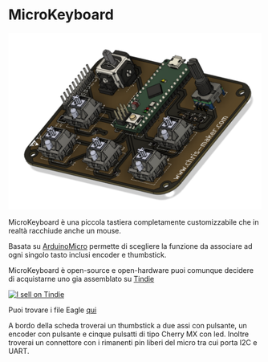 # MicroKeyboard


![This is an image](https://github.com/ChristianIannella/MicroKeyboard/blob/main/media/Screenshot%202023-01-04%20alle%2020.52.09.png)

MicroKeyboard è una piccola tastiera completamente customizzabile che in realtà racchiude anche un mouse.

Basata su [ArduinoMicro](https://store.arduino.cc/products/arduino-micro) permette di scegliere la funzione da associare ad ogni singolo tasto inclusi encoder e thumbstick.


MicroKeyboard è open-source e open-hardware puoi comunque decidere di acquistarne uno gia assemblato su [Tindie](https://www.tindie.com/)

<picture><a href="https://www.tindie.com/stores/chris_maker_/?ref=offsite_badges&utm_source=sellers_chris_maker_&utm_medium=badges&utm_campaign=badge_medium"><img src="https://d2ss6ovg47m0r5.cloudfront.net/badges/tindie-mediums.png" alt="I sell on Tindie" width="150" height="78"></a><picture>

Puoi trovare i file Eagle [qui](https://github.com/ChristianIannella/MicroKeyboard/tree/main/MicroKeyboard)

A bordo della scheda troverai un thumbstick a due assi con pulsante, un encoder con pulsante e cinque pulsatti di tipo Cherry MX con led. Inoltre troverai un connettore con i rimanenti pin liberi del micro tra cui porta I2C e UART.


